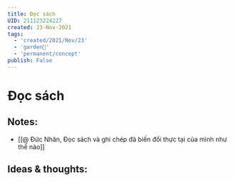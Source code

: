 ```yaml
---
title: Đọc sách
UID: 211123224227
created: 23-Nov-2021
tags:
  - 'created/2021/Nov/23'
  - 'garden🏡'
  - 'permanent/concept'
publish: False
---
```

# Đọc sách

## Notes:
- [[@ Đức Nhân, Đọc sách và ghi chép đã biến đổi thực tại của mình như thế nào]]


## Ideas & thoughts:


